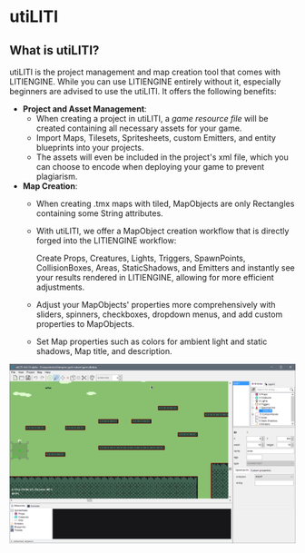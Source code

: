 # utiLITI

## What is utiLITI?

utiLITI is the project management and map creation tool that comes with LITIENGINE. While you can use LITIENGINE entirely without it, especially beginners are advised to use the utiLITI. It offers the following benefits:

* **Project and Asset Management**:
  * When creating a project in utiLITI, a _game resource file_ will be created containing all necessary assets for your game.
  * Import Maps, Tilesets, Spritesheets, custom Emitters, and entity blueprints into your projects.
  * The assets will even be included in the project's xml file, which you can choose to encode when deploying your game to prevent plagiarism.
* **Map Creation**:
  * When creating .tmx maps with tiled, MapObjects are only Rectangles containing some String attributes.
  * With utiLITI, we offer a MapObject creation workflow that is directly forged into the LITIENGINE workflow:

    Create Props, Creatures, Lights, Triggers, SpawnPoints, CollisionBoxes, Areas, StaticShadows, and Emitters and instantly see your results rendered in LITIENGINE, allowing for more efficient adjustments.

  * Adjust your MapObjects' properties more comprehensively with sliders, spinners, checkboxes, dropdown menus, and add custom properties to MapObjects.
  * Set Map properties such as colors for ambient light and static shadows, Map title, and description.

![The utiLITI editor](../../.gitbook/assets/utiliti-screenshot.png)

